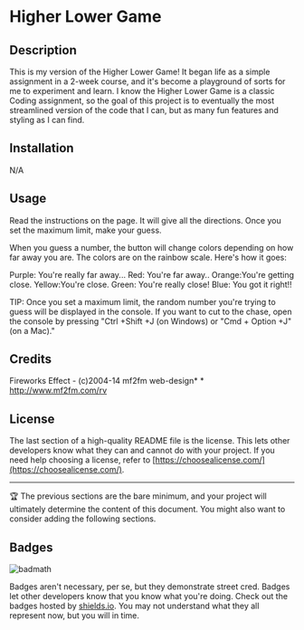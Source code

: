 # Higher Lower Game

## Description

This is my version of the Higher Lower Game!  It began life as a simple assignment in a 2-week course, and it's become a playground of sorts for me to experiment and learn.  I know the Higher Lower Game is a classic Coding assignment, so the goal of this project is to eventually the most streamlined version of the code that I can, but as many fun features and styling as I can find.

## Installation

N/A

## Usage

Read the instructions on the page.  It will give all the directions.  Once you set the maximum limit, make your guess.

When you guess a number, the button will change colors depending on how far away you are.  The colors are on the rainbow scale.  Here's how it goes:

Purple: You're really far away...
Red: You're far away..
Orange:You're getting close.
Yellow:You're close.
Green: You're really close!
Blue: You got it right!!

TIP:  Once you set a maximum limit, the random number you're trying to guess will be displayed in the console.  If you want to cut to the chase, open the console by pressing "Ctrl +Shift +J (on Windows) or "Cmd + Option +J" (on a Mac)."

## Credits

Fireworks Effect - (c)2004-14 mf2fm web-design*
    *  http://www.mf2fm.com/rv 

## License

The last section of a high-quality README file is the license. This lets other developers know what they can and cannot do with your project. If you need help choosing a license, refer to [https://choosealicense.com/](https://choosealicense.com/).

---

🏆 The previous sections are the bare minimum, and your project will ultimately determine the content of this document. You might also want to consider adding the following sections.

## Badges

![badmath](https://img.shields.io/github/languages/top/lernantino/badmath)

Badges aren't necessary, per se, but they demonstrate street cred. Badges let other developers know that you know what you're doing. Check out the badges hosted by [shields.io](https://shields.io/). You may not understand what they all represent now, but you will in time.